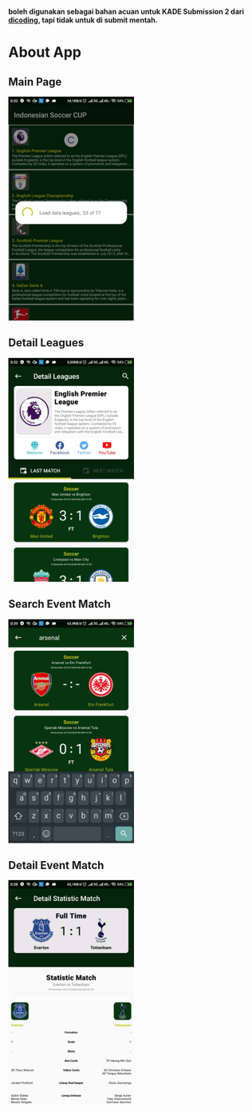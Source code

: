 **boleh digunakan sebagai bahan acuan untuk KADE Submission 2 dari [dicoding](https://www.dicoding.com/academies/55/tutorials/1588?from=1669), tapi tidak untuk di submit mentah.**

# About App


**Main Page**
---

<img src="https://raw.githubusercontent.com/im-o/MyResource/master/image-kade-sub2/home.jpeg" width="50%" height="50%">


**Detail Leagues**
---

<img src="https://raw.githubusercontent.com/im-o/MyResource/master/image-kade-sub2/prev-next.jpeg" width="50%" height="50%">


**Search Event Match**
---

<img src="https://raw.githubusercontent.com/im-o/MyResource/master/image-kade-sub2/search.jpeg" width="50%" height="50%">


**Detail Event Match**
---

<img src="https://raw.githubusercontent.com/im-o/MyResource/master/image-kade-sub2/details.jpeg" width="50%" height="50%">
